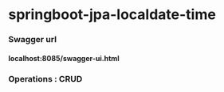 # springboot-jpa-localdate-time

### Swagger url
#### localhost:8085/swagger-ui.html

### Operations  : CRUD
